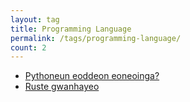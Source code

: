 ```yaml
---
layout: tag
title: Programming Language
permalink: /tags/programming-language/
count: 2
---
```


- [Pythoneun eoddeon eoneoinga?](https://ki-sung.github.io/python/about_python/)
- [Ruste gwanhayeo](https://khbrst.github.io/dev/about-rust-programming-language/)
